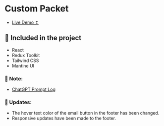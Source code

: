 # Custom Packet

- [Live Demo ↥](beije-custom-packet.netlify.app)

## 🎒 Included in the project
- React 
- Redux Toolkit
- Tailwind CSS
- Mantine UI

### 📝 Note:
- [ChatGPT Prompt Log](https://gist.github.com/ozantekin/d0527663d8af495f064d79225e1ce66a)

### 👀 Updates:
- The hover text color of the email button in the footer has been changed.
- Responsive updates have been made to the footer. 